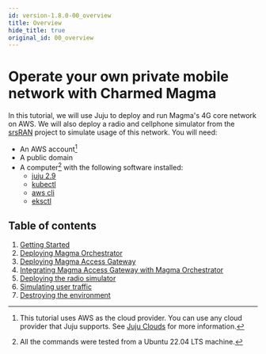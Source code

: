```yaml
---
id: version-1.8.0-00_overview
title: Overview
hide_title: true
original_id: 00_overview
---
```


# Operate your own private mobile network with Charmed Magma

In this tutorial, we will use Juju to deploy and run Magma's 4G core network on AWS.
We will also deploy a radio and cellphone simulator from the [srsRAN](https://www.srslte.com/)
project to simulate usage of this network. You will need:

* An AWS account[^1]
* A public domain
* A computer[^2] with the following software installed:
    * [juju 2.9](https://juju.is/docs/olm/install-juju)
    * [kubectl](https://kubernetes.io/docs/tasks/tools/)
    * [aws cli](https://docs.aws.amazon.com/cli/latest/userguide/getting-started-install.html)
    * [eksctl](https://docs.aws.amazon.com/eks/latest/userguide/eksctl.html)

## Table of contents

1. [Getting Started](01_getting_started.md)
2. [Deploying Magma Orchestrator](02_deploying_magma_orchestrator.md)
3. [Deploying Magma Access Gateway](03_deploying_magma_access_gateway.md)
4. [Integrating Magma Access Gateway with Magma Orchestrator](04_integrating_magma_access_gateway_with_magma_orchestrator.md)
5. [Deploying the radio simulator](05_deploying_the_radio_simulator.md)
6. [Simulating user traffic](06_simulating_user_traffic.md)
7. [Destroying the environment](07_destroying_the_environment.md)

[^1]: This tutorial uses AWS as the cloud provider. You can use any cloud provider
that Juju supports. See [Juju Clouds](https://juju.is/docs/olm/juju-supported-clouds)
for more information.
[^2]: All the commands were tested from a Ubuntu 22.04 LTS machine.
